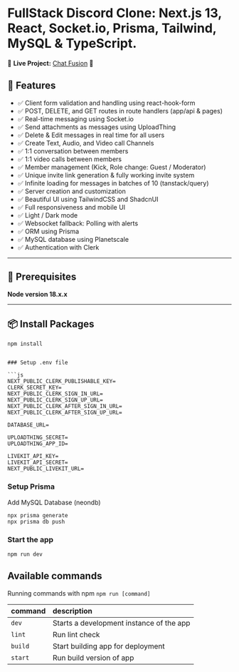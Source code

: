 # FullStack Discord Clone: Next.js 13, React, Socket.io, Prisma, Tailwind, MySQL & TypeScript.

🚀 **Live Project:** [Chat Fusion](https://chat-fusion-production.up.railway.app/) 🔗

## 🌟 Features

- ✅ Client form validation and handling using react-hook-form
- ✅ POST, DELETE, and GET routes in route handlers (app/api & pages)
- ✅ Real-time messaging using Socket.io
- ✅ Send attachments as messages using UploadThing
- ✅ Delete & Edit messages in real time for all users
- ✅ Create Text, Audio, and Video call Channels
- ✅ 1:1 conversation between members
- ✅ 1:1 video calls between members
- ✅ Member management (Kick, Role change: Guest / Moderator)
- ✅ Unique invite link generation & fully working invite system
- ✅ Infinite loading for messages in batches of 10 (tanstack/query)
- ✅ Server creation and customization
- ✅ Beautiful UI using TailwindCSS and ShadcnUI
- ✅ Full responsiveness and mobile UI
- ✅ Light / Dark mode
- ✅ Websocket fallback: Polling with alerts
- ✅ ORM using Prisma
- ✅ MySQL database using Planetscale
- ✅ Authentication with Clerk

---

## 📌 Prerequisites

**Node version 18.x.x**

---

## 📦 Install Packages

```shell
npm install


### Setup .env file

```js
NEXT_PUBLIC_CLERK_PUBLISHABLE_KEY=
CLERK_SECRET_KEY=
NEXT_PUBLIC_CLERK_SIGN_IN_URL=
NEXT_PUBLIC_CLERK_SIGN_UP_URL=
NEXT_PUBLIC_CLERK_AFTER_SIGN_IN_URL=
NEXT_PUBLIC_CLERK_AFTER_SIGN_UP_URL=

DATABASE_URL=

UPLOADTHING_SECRET=
UPLOADTHING_APP_ID=

LIVEKIT_API_KEY=
LIVEKIT_API_SECRET=
NEXT_PUBLIC_LIVEKIT_URL=
```

### Setup Prisma

Add MySQL Database (neondb)

```shell
npx prisma generate
npx prisma db push
```

### Start the app

```shell
npm run dev
```

## Available commands

Running commands with npm `npm run [command]`

| command | description                              |
| :------ | :--------------------------------------- |
| `dev`   | Starts a development instance of the app |
| `lint`  | Run lint check                           |
| `build` | Start building app for deployment        |
| `start` | Run build version of app                 |
